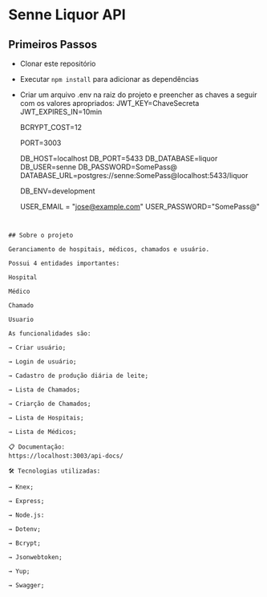 # Senne Liquor API

## Primeiros Passos

- Clonar este repositório
- Executar `npm install` para adicionar as dependências
- Criar um arquivo .env na raiz do projeto e preencher as chaves a seguir com os valores apropriados:
  JWT_KEY=ChaveSecreta
  JWT_EXPIRES_IN=10min

  BCRYPT_COST=12

  PORT=3003

  DB_HOST=localhost
  DB_PORT=5433
  DB_DATABASE=liquor
  DB_USER=senne
  DB_PASSWORD=SomePass@
  DATABASE_URL=postgres://senne:SomePass@localhost:5433/liquor

  DB_ENV=development

  USER_EMAIL = "jose@example.com"
  USER_PASSWORD="SomePass@"
```


## Sobre o projeto

Geranciamento de hospitais, médicos, chamados e usuário.

Possui 4 entidades importantes:

Hospital

Médico

Chamado

Usuario

As funcionalidades são:

→ Criar usuário;

→ Login de usuário;

→ Cadastro de produção diária de leite;

→ Lista de Chamados;

→ Criarção de Chamados;

→ Lista de Hospitais;

→ Lista de Médicos;

📋 Documentação:
https://localhost:3003/api-docs/

🛠️ Tecnologias utilizadas:

→ Knex;

→ Express;

→ Node.js:

→ Dotenv;

→ Bcrypt;

→ Jsonwebtoken;

→ Yup;

→ Swagger;
```
